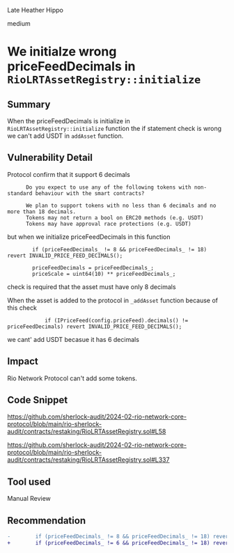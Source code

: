 Late Heather Hippo

medium

# We initialze wrong priceFeedDecimals in `RioLRTAssetRegistry::initialize`

## Summary

When the priceFeedDecimals is initialize in `RioLRTAssetRegistry::initialize` function  the if statement check is wrong we can't add USDT in `addAsset` function.

## Vulnerability Detail

Protocol confirm that it support 6 decimals 

          Do you expect to use any of the following tokens with non-standard behaviour with the smart contracts?
          
          We plan to support tokens with no less than 6 decimals and no more than 18 decimals.
          Tokens may not return a bool on ERC20 methods (e.g. USDT)
          Tokens may have approval race protections (e.g. USDT)

but when we initialize  priceFeedDecimals  in this function 
```solidity
        if (priceFeedDecimals_ != 8 && priceFeedDecimals_ != 18) revert INVALID_PRICE_FEED_DECIMALS();

        priceFeedDecimals = priceFeedDecimals_;
        priceScale = uint64(10) ** priceFeedDecimals_;
``` 
check is required that the asset must have only  8 decimals 

When the asset is added to the protocol in `_addAsset` function because of this check 

```solidity
            if (IPriceFeed(config.priceFeed).decimals() != priceFeedDecimals) revert INVALID_PRICE_FEED_DECIMALS();
```
we cant' add USDT becasue it has 6 decimals

## Impact

Rio Network Protocol can't add some tokens.

## Code Snippet

https://github.com/sherlock-audit/2024-02-rio-network-core-protocol/blob/main/rio-sherlock-audit/contracts/restaking/RioLRTAssetRegistry.sol#L58

https://github.com/sherlock-audit/2024-02-rio-network-core-protocol/blob/main/rio-sherlock-audit/contracts/restaking/RioLRTAssetRegistry.sol#L337

## Tool used

Manual Review

## Recommendation

```diff
-        if (priceFeedDecimals_ != 8 && priceFeedDecimals_ != 18) revert INVALID_PRICE_FEED_DECIMALS();
+        if (priceFeedDecimals_ != 6 && priceFeedDecimals_ != 18) revert INVALID_PRICE_FEED_DECIMALS();
```
